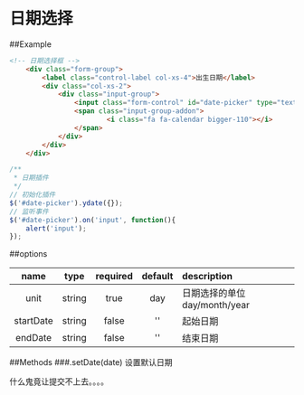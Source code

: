 # 日期选择
##Example
```html
<!-- 日期选择框 -->
    <div class="form-group">
        <label class="control-label col-xs-4">出生日期</label>
        <div class="col-xs-2">
            <div class="input-group">
                <input class="form-control" id="date-picker" type="text"  placeholder="请选择日期" />
                <span class="input-group-addon">
                        <i class="fa fa-calendar bigger-110"></i>
                </span>
            </div>
        </div>
    </div>
```
```javascript
/**
 * 日期插件
 */
// 初始化插件
$('#date-picker').ydate({});
// 监听事件
$('#date-picker').on('input', function(){
    alert('input');
});
```
##options

|name|type|required|default|description|
|:---:|:---:|:---:|:---:|:---|
|unit|string|true|day|日期选择的单位day/month/year|
|startDate|string|false|''|起始日期|
|endDate|string|false|''|结束日期|

##Methods
###.setDate(date)
设置默认日期

什么鬼竟让提交不上去。。。。